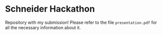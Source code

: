 # Schneider Hackathon

Repository with my submission!
Please refer to the file `presentation.pdf` for all the necessary information about it.
